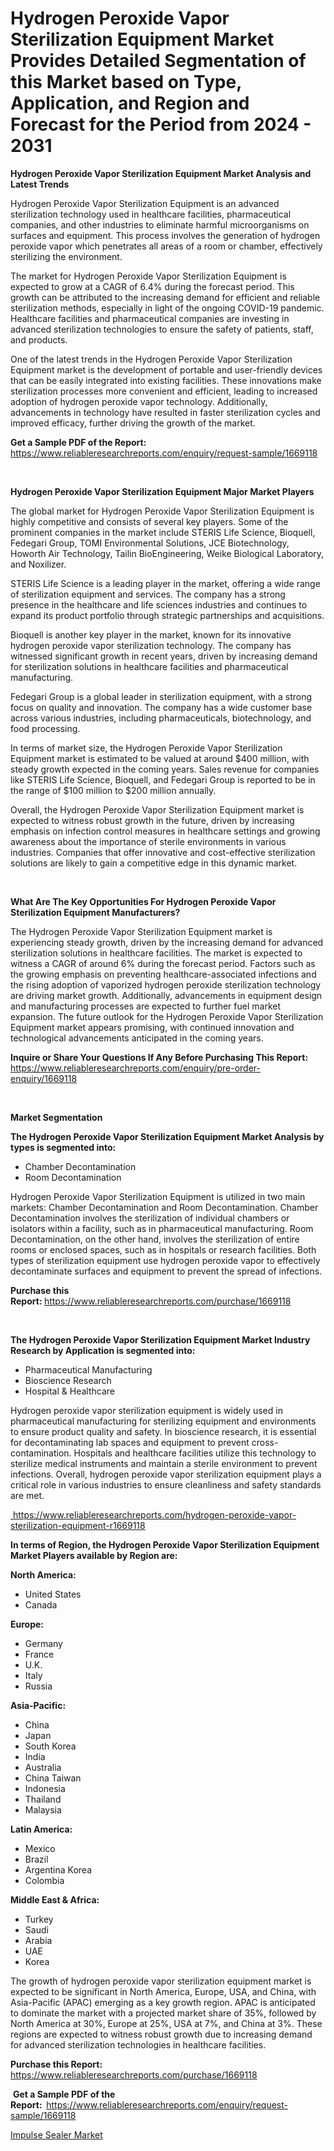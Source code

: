 <p><h1>Hydrogen Peroxide Vapor Sterilization Equipment Market Provides Detailed Segmentation of this Market based on Type, Application, and Region and Forecast for the Period from 2024 - 2031</h1></p><p><strong>Hydrogen Peroxide Vapor Sterilization Equipment Market Analysis and Latest Trends</strong></p>
<p><p>Hydrogen Peroxide Vapor Sterilization Equipment is an advanced sterilization technology used in healthcare facilities, pharmaceutical companies, and other industries to eliminate harmful microorganisms on surfaces and equipment. This process involves the generation of hydrogen peroxide vapor which penetrates all areas of a room or chamber, effectively sterilizing the environment.</p><p>The market for Hydrogen Peroxide Vapor Sterilization Equipment is expected to grow at a CAGR of 6.4% during the forecast period. This growth can be attributed to the increasing demand for efficient and reliable sterilization methods, especially in light of the ongoing COVID-19 pandemic. Healthcare facilities and pharmaceutical companies are investing in advanced sterilization technologies to ensure the safety of patients, staff, and products.</p><p>One of the latest trends in the Hydrogen Peroxide Vapor Sterilization Equipment market is the development of portable and user-friendly devices that can be easily integrated into existing facilities. These innovations make sterilization processes more convenient and efficient, leading to increased adoption of hydrogen peroxide vapor technology. Additionally, advancements in technology have resulted in faster sterilization cycles and improved efficacy, further driving the growth of the market.</p></p>
<p><strong>Get a Sample PDF of the Report:&nbsp;</strong> <a href="https://www.reliableresearchreports.com/enquiry/request-sample/1669118">https://www.reliableresearchreports.com/enquiry/request-sample/1669118</a></p>
<p>&nbsp;</p>
<p><strong>Hydrogen Peroxide Vapor Sterilization Equipment Major Market Players</strong></p>
<p><p>The global market for Hydrogen Peroxide Vapor Sterilization Equipment is highly competitive and consists of several key players. Some of the prominent companies in the market include STERIS Life Science, Bioquell, Fedegari Group, TOMI Environmental Solutions, JCE Biotechnology, Howorth Air Technology, Tailin BioEngineering, Weike Biological Laboratory, and Noxilizer.</p><p>STERIS Life Science is a leading player in the market, offering a wide range of sterilization equipment and services. The company has a strong presence in the healthcare and life sciences industries and continues to expand its product portfolio through strategic partnerships and acquisitions.</p><p>Bioquell is another key player in the market, known for its innovative hydrogen peroxide vapor sterilization technology. The company has witnessed significant growth in recent years, driven by increasing demand for sterilization solutions in healthcare facilities and pharmaceutical manufacturing.</p><p>Fedegari Group is a global leader in sterilization equipment, with a strong focus on quality and innovation. The company has a wide customer base across various industries, including pharmaceuticals, biotechnology, and food processing.</p><p>In terms of market size, the Hydrogen Peroxide Vapor Sterilization Equipment market is estimated to be valued at around $400 million, with steady growth expected in the coming years. Sales revenue for companies like STERIS Life Science, Bioquell, and Fedegari Group is reported to be in the range of $100 million to $200 million annually.</p><p>Overall, the Hydrogen Peroxide Vapor Sterilization Equipment market is expected to witness robust growth in the future, driven by increasing emphasis on infection control measures in healthcare settings and growing awareness about the importance of sterile environments in various industries. Companies that offer innovative and cost-effective sterilization solutions are likely to gain a competitive edge in this dynamic market.</p></p>
<p>&nbsp;</p>
<p><strong>What Are The Key Opportunities For Hydrogen Peroxide Vapor Sterilization Equipment Manufacturers?</strong></p>
<p><p>The Hydrogen Peroxide Vapor Sterilization Equipment market is experiencing steady growth, driven by the increasing demand for advanced sterilization solutions in healthcare facilities. The market is expected to witness a CAGR of around 6% during the forecast period. Factors such as the growing emphasis on preventing healthcare-associated infections and the rising adoption of vaporized hydrogen peroxide sterilization technology are driving market growth. Additionally, advancements in equipment design and manufacturing processes are expected to further fuel market expansion. The future outlook for the Hydrogen Peroxide Vapor Sterilization Equipment market appears promising, with continued innovation and technological advancements anticipated in the coming years.</p></p>
<p><strong>Inquire or Share Your Questions If Any Before Purchasing This Report:</strong> <a href="https://www.reliableresearchreports.com/enquiry/pre-order-enquiry/1669118">https://www.reliableresearchreports.com/enquiry/pre-order-enquiry/1669118</a></p>
<p>&nbsp;</p>
<p><strong>Market Segmentation</strong></p>
<p><strong>The Hydrogen Peroxide Vapor Sterilization Equipment Market Analysis by types is segmented into:</strong></p>
<p><ul><li>Chamber Decontamination</li><li>Room Decontamination</li></ul></p>
<p><p>Hydrogen Peroxide Vapor Sterilization Equipment is utilized in two main markets: Chamber Decontamination and Room Decontamination. Chamber Decontamination involves the sterilization of individual chambers or isolators within a facility, such as in pharmaceutical manufacturing. Room Decontamination, on the other hand, involves the sterilization of entire rooms or enclosed spaces, such as in hospitals or research facilities. Both types of sterilization equipment use hydrogen peroxide vapor to effectively decontaminate surfaces and equipment to prevent the spread of infections.</p></p>
<p><strong>Purchase this Report:&nbsp;</strong><a href="https://www.reliableresearchreports.com/purchase/1669118">https://www.reliableresearchreports.com/purchase/1669118</a></p>
<p>&nbsp;</p>
<p><strong>The Hydrogen Peroxide Vapor Sterilization Equipment Market Industry Research by Application is segmented into:</strong></p>
<p><ul><li>Pharmaceutical Manufacturing</li><li>Bioscience Research</li><li>Hospital & Healthcare</li></ul></p>
<p><p>Hydrogen peroxide vapor sterilization equipment is widely used in pharmaceutical manufacturing for sterilizing equipment and environments to ensure product quality and safety. In bioscience research, it is essential for decontaminating lab spaces and equipment to prevent cross-contamination. Hospitals and healthcare facilities utilize this technology to sterilize medical instruments and maintain a sterile environment to prevent infections. Overall, hydrogen peroxide vapor sterilization equipment plays a critical role in various industries to ensure cleanliness and safety standards are met.</p></p>
<p><a href="https://www.reliableresearchreports.com/hydrogen-peroxide-vapor-sterilization-equipment-r1669118">&nbsp;https://www.reliableresearchreports.com/hydrogen-peroxide-vapor-sterilization-equipment-r1669118</a></p>
<p><strong>In terms of Region, the Hydrogen Peroxide Vapor Sterilization Equipment Market Players available by Region are:</strong></p>
<p>
    <p> <strong> North America: </strong>
        <ul>
            <li>United States</li>
            <li>Canada</li>
        </ul>
        </p> 
    <p> <strong> Europe: </strong>
        <ul>
            <li>Germany</li>
            <li>France</li>
            <li>U.K.</li>
            <li>Italy</li>
            <li>Russia</li>
        </ul>
        </p> 
    <p> <strong> Asia-Pacific: </strong>
        <ul>
            <li>China</li>
            <li>Japan</li>
            <li>South Korea</li>
            <li>India</li>
            <li>Australia</li>
            <li>China Taiwan</li>
            <li>Indonesia</li>
            <li>Thailand</li>
            <li>Malaysia</li>
        </ul>
        </p> 
    <p> <strong> Latin America: </strong>
        <ul>
            <li>Mexico</li>
            <li>Brazil</li>
            <li>Argentina Korea</li>
            <li>Colombia</li>
        </ul>
        </p> 
    <p> <strong> Middle East & Africa: </strong>
        <ul>
            <li>Turkey</li>
            <li>Saudi</li>
            <li>Arabia</li>
            <li>UAE</li>
            <li>Korea</li>
        </ul>
    </p>
    </p>
<p><p>The growth of hydrogen peroxide vapor sterilization equipment market is expected to be significant in North America, Europe, USA, and China, with Asia-Pacific (APAC) emerging as a key growth region. APAC is anticipated to dominate the market with a projected market share of 35%, followed by North America at 30%, Europe at 25%, USA at 7%, and China at 3%. These regions are expected to witness robust growth due to increasing demand for advanced sterilization technologies in healthcare facilities.</p></p>
<p><strong>Purchase this Report: </strong><a href="https://www.reliableresearchreports.com/purchase/1669118">https://www.reliableresearchreports.com/purchase/1669118</a></p>
<p>&nbsp;<strong>Get a Sample PDF of the Report:&nbsp;&nbsp;</strong><a href="https://www.reliableresearchreports.com/enquiry/request-sample/1669118">https://www.reliableresearchreports.com/enquiry/request-sample/1669118</a></p>
<p><strong></strong></p>
<p><p><a href="https://github.com/GroverBarry/Market-Research-Report-List-4/blob/main/impulse-sealer-market.md">Impulse Sealer Market</a></p></p>